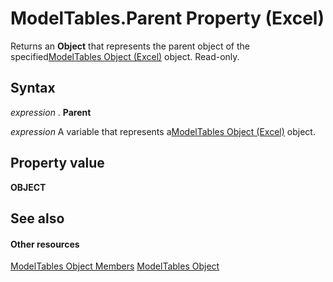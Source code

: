 
# ModelTables.Parent Property (Excel)

Returns an  **Object** that represents the parent object of the specified[ModelTables Object (Excel)](1d1cda4a-2472-4f1e-2725-cc39b2cf086c.md) object. Read-only.


## Syntax

 _expression_ . **Parent**

 _expression_ A variable that represents a[ModelTables Object (Excel)](1d1cda4a-2472-4f1e-2725-cc39b2cf086c.md) object.


## Property value

 **OBJECT**


## See also


#### Other resources


[ModelTables Object Members](d0b0e342-d7ad-46e7-1d60-8e5297b9e2fb.md)
[ModelTables Object](1d1cda4a-2472-4f1e-2725-cc39b2cf086c.md)
